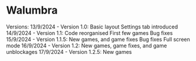 # Walumbra
Versions:
13/9/2024 - Version 1.0:
  Basic layout
  Settings tab introduced
14/9/2024 - Version 1.1:
  Code reorganised
  First few games
  Bug fixes
15/9/2024 - Version 1.1.5:
  New games, and game fixes
  Bug fixes
  Full screen mode
16/9/2024 - Version 1.2:
  New games, game fixes, and game unblockages
17/9/2024 - Version 1.2.5:
  New games
